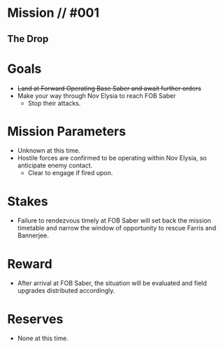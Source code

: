 # Mission // #001
## The Drop
# Goals
- ~~Land at Forward Operating Base Saber and await further orders~~
- Make your way through Nov Elysia to reach FOB Saber
  - Stop their attacks.

# Mission Parameters
- Unknown at this time.
- Hostile forces are confirmed to be operating within Nov Elysia, so anticipate enemy contact.
  - Clear to engage if fired upon.

# Stakes
- Failure to rendezvous timely at FOB Saber will set back the mission timetable and narrow the window of opportunity to rescue Farris and Bannerjee.

# Reward
- After arrival at FOB Saber, the situation will be evaluated and field upgrades distributed accordingly.

# Reserves
- None at this time.
